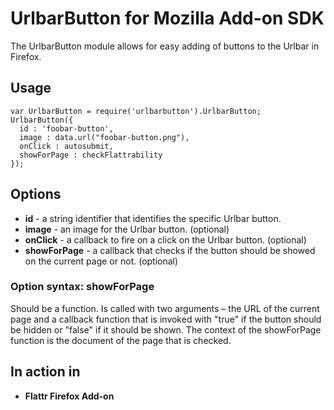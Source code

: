 UrlbarButton for Mozilla Add-on SDK
=======

The UrlbarButton module allows for easy adding of buttons to the Urlbar in Firefox.

## Usage

    var UrlbarButton = require('urlbarbutton').UrlbarButton;
    UrlbarButton({
      id : 'foobar-button',
      image : data.url("foobar-button.png"),
      onClick : autosubmit,
      showForPage : checkFlattrability
    });

## Options

* **id** - a string identifier that identifies the specific Urlbar button.
* **image** - an image for the Urlbar button. (optional)
* **onClick** - a callback to fire on a click on the Urlbar button. (optional)
* **showForPage** - a callback that checks if the button should be showed on the current page or not. (optional)

### Option syntax: showForPage

Should be a function. Is called with two arguments – the URL of the current page and a callback function that is invoked with "true" if the button should be hidden or "false" if it should be shown. The context of the showForPage function is the document of the page that is checked.

## In action in

* **Flattr Firefox Add-on**
